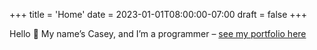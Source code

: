 +++
title = 'Home'
date = 2023-01-01T08:00:00-07:00
draft = false
+++

Hello 👋 My name’s Casey, and I’m a programmer – [see my portfolio here](https://soupbowl.io/)
